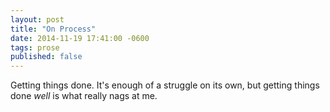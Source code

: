 ```yaml
---
layout: post
title: "On Process"
date: 2014-11-19 17:41:00 -0600
tags: prose
published: false
---
```


Getting things done. It's enough of a struggle on its own, but getting things
done *well* is what really nags at me.
